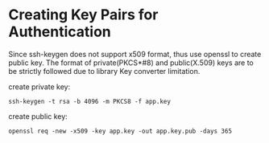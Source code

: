 # Creating Key Pairs for Authentication

Since ssh-keygen does not support x509 format, thus use openssl to create public key.
The format of private(PKCS*#8) and public(X.509) keys are to be strictly followed due to library Key converter limitation.

create private key:
```shell
ssh-keygen -t rsa -b 4096 -m PKCS8 -f app.key
```
create public key:
```shell
openssl req -new -x509 -key app.key -out app.key.pub -days 365
```
